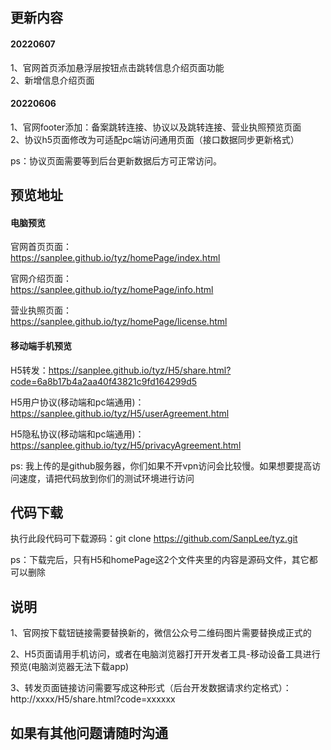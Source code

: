 ## 更新内容
#### 20220607

1、官网首页添加悬浮层按钮点击跳转信息介绍页面功能  
2、新增信息介绍页面
 
#### 20220606  

1、官网footer添加：备案跳转连接、协议以及跳转连接、营业执照预览页面  
2、协议h5页面修改为可适配pc端访问通用页面（接口数据同步更新格式）

ps：协议页面需要等到后台更新数据后方可正常访问。

## 预览地址

#### 电脑预览  
官网首页页面：  
https://sanplee.github.io/tyz/homePage/index.html 

官网介绍页面：  
https://sanplee.github.io/tyz/homePage/info.html  

营业执照页面：  
https://sanplee.github.io/tyz/homePage/license.html

#### 移动端手机预览  
H5转发：https://sanplee.github.io/tyz/H5/share.html?code=6a8b17b4a2aa40f43821c9fd164299d5  

H5用户协议(移动端和pc端通用)：https://sanplee.github.io/tyz/H5/userAgreement.html  

H5隐私协议(移动端和pc端通用)：https://sanplee.github.io/tyz/H5/privacyAgreement.html 

ps: 我上传的是github服务器，你们如果不开vpn访问会比较慢。如果想要提高访问速度，请把代码放到你们的测试环境进行访问

## 代码下载  
执行此段代码可下载源码：git clone https://github.com/SanpLee/tyz.git

ps：下载完后，只有H5和homePage这2个文件夹里的内容是源码文件，其它都可以删除

## 说明

1、官网按下载钮链接需要替换新的，微信公众号二维码图片需要替换成正式的

2、H5页面请用手机访问，或者在电脑浏览器打开开发者工具-移动设备工具进行预览(电脑浏览器无法下载app)

3、转发页面链接访问需要写成这种形式（后台开发数据请求约定格式）：http://xxxx/H5/share.html?code=xxxxxx

## 如果有其他问题请随时沟通
